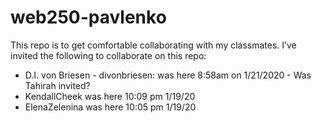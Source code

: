 # web250-pavlenko
This repo is to get comfortable collaborating with my classmates. I’ve invited the following to collaborate on this repo:
- D.I. von Briesen - divonbriesen: was here 8:58am on 1/21/2020 - Was Tahirah invited?
- KendallCheek was here 10:09 pm 1/19/20
- ElenaZelenina was here 10:05 pm 1/19/20
